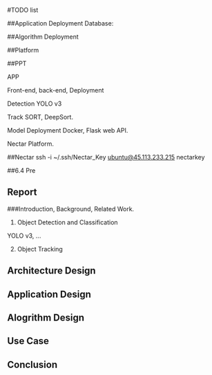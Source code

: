 #TODO list

##Application Deployment
Database: 

##Algorithm Deployment

##Platform

##PPT 

APP 

Front-end, back-end, Deployment

Detection
YOLO v3

Track
SORT, DeepSort.

Model Deployment
Docker, Flask web API.

Nectar Platform.

##Nectar
 ssh -i ~/.ssh/Nectar_Key ubuntu@45.113.233.215
 nectarkey

##6.4 Pre

## Report

###Introduction, Background, Related Work.

1. Object Detection and Classification

YOLO v3, ...

2. Object Tracking

## Architecture Design

## Application Design

## Alogrithm Design

## Use Case

## Conclusion